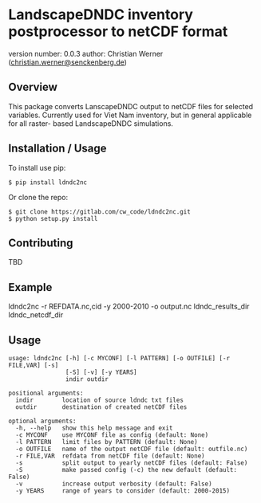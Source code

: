 LandscapeDNDC inventory postprocessor to netCDF format
===============================

version number: 0.0.3
author: Christian Werner (christian.werner@senckenberg.de)

Overview
--------

This package converts LanscapeDNDC output to netCDF files for selected variables.
Currently used for Viet Nam inventory, but in general applicable for all raster-
based LandscapeDNDC simulations.

Installation / Usage
--------------------

To install use pip:

    $ pip install ldndc2nc


Or clone the repo:

    $ git clone https://gitlab.com/cw_code/ldndc2nc.git
    $ python setup.py install
    
Contributing
------------

TBD

Example
-------

ldndc2nc -r REFDATA.nc,cid -y 2000-2010 -o output.nc ldndc_results_dir ldndc_netcdf_dir

Usage
-----

```
usage: ldndc2nc [-h] [-c MYCONF] [-l PATTERN] [-o OUTFILE] [-r FILE,VAR] [-s]
                [-S] [-v] [-y YEARS]
                indir outdir

positional arguments:
  indir        location of source ldndc txt files
  outdir       destination of created netCDF files

optional arguments:
  -h, --help   show this help message and exit
  -c MYCONF    use MYCONF file as config (default: None)
  -l PATTERN   limit files by PATTERN (default: None)
  -o OUTFILE   name of the output netCDF file (default: outfile.nc)
  -r FILE,VAR  refdata from netCDF file (default: None)
  -s           split output to yearly netCDF files (default: False)
  -S           make passed config (-c) the new default (default: False)
  -v           increase output verbosity (default: False)
  -y YEARS     range of years to consider (default: 2000-2015)
```

